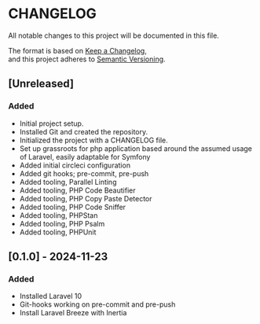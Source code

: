 # CHANGELOG
All notable changes to this project will be documented in this file.

The format is based on [Keep a Changelog](https://keepachangelog.com/),  
and this project adheres to [Semantic Versioning](https://semver.org/).

## [Unreleased]
### Added
- Initial project setup.
- Installed Git and created the repository.
- Initialized the project with a CHANGELOG file.
- Set up grassroots for php application based around the assumed usage of Laravel, easily adaptable for Symfony
- Added initial circleci configuration
- Added git hooks; pre-commit, pre-push
- Added tooling, Parallel Linting
- Added tooling, PHP Code Beautifier
- Added tooling, PHP Copy Paste Detector
- Added tooling, PHP Code Sniffer
- Added tooling, PHPStan
- Added tooling, PHP Psalm
- Added tooling, PHPUnit

## [0.1.0] - 2024-11-23

### Added
- Installed Laravel 10
- Git-hooks working on pre-commit and pre-push
- Install Laravel Breeze with Inertia
